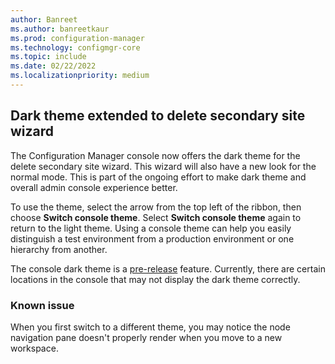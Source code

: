 ```yaml
---
author: Banreet
ms.author: banreetkaur
ms.prod: configuration-manager
ms.technology: configmgr-core
ms.topic: include
ms.date: 02/22/2022
ms.localizationpriority: medium
---
```

## <a name="bkmk_dark"></a> Dark theme extended to delete secondary site wizard

<!--15942599-->
The Configuration Manager console now offers the dark theme for the delete secondary site wizard. This wizard will also have a new look for the normal mode. This is part of the ongoing effort to make dark theme and overall admin console experience better. 

To use the theme, select the arrow from the top left of the ribbon, then choose **Switch console theme**. Select **Switch console theme** again to return to the light theme. Using a console theme can help you easily distinguish a test environment from a production environment or one hierarchy from another.

The console dark theme is a [pre-release](../../../../servers/manage/pre-release-features.md) feature. Currently, there are certain locations in the console that may not display the dark theme correctly.  

### Known issue

When you first switch to a different theme, you may notice the node navigation pane doesn't properly render when you move to a new workspace.
